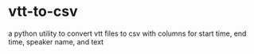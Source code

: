 # vtt-to-csv
a python utility to convert vtt files to csv with columns for start time, end time, speaker name, and text
